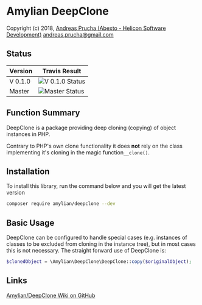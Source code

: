 # Amylian DeepClone

Copyright (c) 2018, [Andreas Prucha (Abexto - Helicon Software Development)](http://www.abexto.com]) <andreas.prucha@gmail.com>

## Status

| Version | Travis Result |
| ------- | ----------------- |
| V 0.1.0 | ![V 0.1.0 Status](https://api.travis-ci.org/amylian/amylian-deepclone.svg?branch=v0.1.0)
| Master  | ![Master Status](https://travis-ci.org/amylian/amylian-deepclone.svg?branch=master) |

## Function Summary

DeepClone is a package providing deep cloning (copying) of object instances in PHP.

Contrary to PHP's own clone functionality it does __not__ rely on the class implementing it's cloning in the magic function`__clone()`.


## Installation

To install this library, run the command below and you will get the latest version

``` bash
composer require amylian/deepclone --dev
```

## Basic Usage


DeepClone can be configured to handle special cases (e.g. instances of classes to be excluded from cloning in the instance tree), but in most cases this is not necessary. The straight forward use of DeepClone is:

```php
$clonedObject = \Amylian\DeepClone\DeepClone::copy($originalObject);
```

## Links

[Amylian/DeepClone Wiki on GitHub](https://github.com/amylian/amylian-deepclone/wiki)

